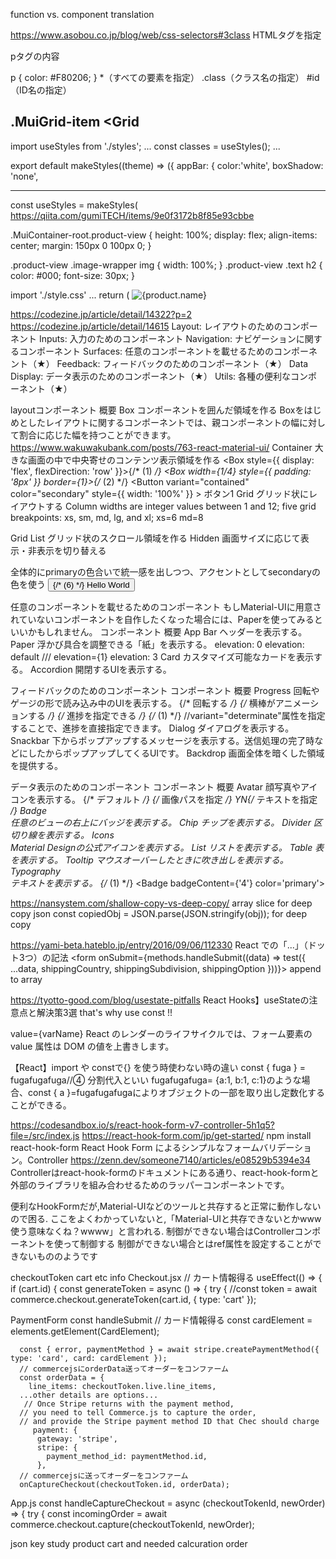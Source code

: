 function vs. component translation

https://www.asobou.co.jp/blog/web/css-selectors#3class
HTMLタグを指定
<p>pタグの内容</p>
p {
    color: #F80206;
}
*（すべての要素を指定）
.class（クラス名の指定）
#id（ID名の指定）

.MuiGrid-item
 <Grid
----------------------

import useStyles from './styles';
...
const classes = useStyles();
...
 <AppBar position="fixed" className={classes.appBar} color="inherit">

export default makeStyles((theme) => ({
  appBar: {
    color:'white',
    boxShadow: 'none',

-----------------------


const useStyles = makeStyles(
    https://qiita.com/gumiTECH/items/9e0f3172b8f85e93cbbe



.MuiContainer-root.product-view {
    height: 100%;
    display: flex;
    align-items: center;
    margin: 150px 0 100px 0;
  }
  
  .product-view .image-wrapper img {
    width: 100%;
  }
  .product-view .text h2 {
    color: #000;
    font-size: 30px;
  }

import './style.css'
<Container className="product-view">
...
    return (
        <Container className="product-view">
          <Grid container>
            <Grid item xs={12} md={6} className="image-wrapper">
              <img src={product.src} alt={product.name}
              />
            </Grid>
            <Grid item xs={12} md={5} className="text">
    

https://codezine.jp/article/detail/14322?p=2
https://codezine.jp/article/detail/14615
Layout: レイアウトのためのコンポーネント
Inputs: 入力のためのコンポーネント
Navigation: ナビゲーションに関するコンポーネント
Surfaces: 任意のコンポーネントを載せるためのコンポーネント（★）
Feedback: フィードバックのためのコンポーネント（★）
Data Display: データ表示のためのコンポーネント（★）
Utils: 各種の便利なコンポーネント（★）

layoutコンポーネント	概要
Box	コンポーネントを囲んだ領域を作る Boxをはじめとしたレイアウトに関するコンポーネントでは、親コンポーネントの幅に対して割合に応じた幅を持つことができます。
https://www.wakuwakubank.com/posts/763-react-material-ui/
Container	大きな画面の中で中央寄せのコンテンツ表示領域を作る
<Container>
        <Box style={{ display: 'flex', flexDirection: 'row' }}>{/* (1) */}
          <Box width={1/4} style={{ padding: '8px' }} border={1}>{/* (2) */}
            <Button
              variant="contained"
              color="secondary"
              style={{ width: '100%' }}
            >
              ボタン1
            </Button>
          </Box> 
Grid	グリッド状にレイアウトする Column widths are integer values between 1 and 12; five grid breakpoints: xs, sm, md, lg, and xl; 
  <Grid item xs={6} md={8}>
    <Item>xs=6 md=8</Item>
  </Grid>

Grid List	グリッド状のスクロール領域を作る
Hidden	画面サイズに応じて表示・非表示を切り替える

全体的にprimaryの色合いで統一感を出しつつ、アクセントとしてsecondaryの色を使う
        <Button variant="contained" color="secondary">{/* (6) */}
          Hello World
        </Button>



任意のコンポーネントを載せるためのコンポーネント
もしMaterial-UIに用意されていないコンポーネントを自作したくなった場合には、Paperを使ってみるといいかもしれません。
コンポーネント	概要
App Bar	ヘッダーを表示する。
Paper	浮かび具合を調整できる「紙」を表示する。
<Paper elevation={0}>elevation: 0</Paper>
<Paper>elevation: default</Paper> /// elevation={1}
<Paper elevation={3}>elevation: 3</Paper>
Card	カスタマイズ可能なカードを表示する。
Accordion	開閉するUIを表示する。

フィードバックのためのコンポーネント
コンポーネント	概要
Progress	回転やゲージの形で読み込み中のUIを表示する。
{/* 回転する */}
<CircularProgress />
{/* 横棒がアニメーションする */}
<LinearProgress />
{/* 進捗を指定できる */}
<LinearProgress variant="determinate" value={60} />{/* (1) */} //variant="determinate"属性を指定することで、進捗を直接指定できます。
Dialog	ダイアログを表示する。
Snackbar	下からポップアップするメッセージを表示する。送信処理の完了時などにしたからポップアップしてくるUIです。
Backdrop	画面全体を暗くした領域を提供する。


データ表示のためのコンポーネント
コンポーネント	概要
Avatar 	顔写真やアイコンを表示する。
<Avatar />{/* デフォルト */}
<Avatar src="/nkzn.png" />{/* 画像パスを指定 */}
<Avatar>YN</Avatar>{/* テキストを指定 */}
Badge	
任意のビューの右上にバッジを表示する。
Chip	チップを表示する。
Divider	区切り線を表示する。
Icons	
Material Designの公式アイコンを表示する。
List	リストを表示する。
Table	表を表示する。
Tooltip	マウスオーバーしたときに吹き出しを表示する。
Typography	
テキストを表示する。
<Tooltip title="新着メッセージが4件あります" arrow>{/* (1) */}
  <Badge badgeContent={'4'} color='primary'>
    <Avatar src="/nkzn.png" />
  </Badge>
</Tooltip>



https://nansystem.com/shallow-copy-vs-deep-copy/
array slice for deep copy
json const copiedObj = JSON.parse(JSON.stringify(obj)); for deep copy


https://yami-beta.hateblo.jp/entry/2016/09/06/112330
React での「...」（ドット3つ）の記法
        <form onSubmit={methods.handleSubmit((data) => test({ ...data, shippingCountry, shippingSubdivision, shippingOption }))}>
append to array

https://tyotto-good.com/blog/usestate-pitfalls
React Hooks】useStateの注意点と解決策3選
that's why use const !!

value={varName}
React のレンダーのライフサイクルでは、フォーム要素の value 属性は DOM の値を上書きします。


【React】import や constで{} を使う時使わない時の違い
const { fuga } = fugafugafuga//④
分割代入といい fugafugafuga= {a:1, b:1, c:1}のような場合、const { a }=fugafugafugaによりオブジェクトの一部を取り出し定数化することができる。

https://codesandbox.io/s/react-hook-form-v7-controller-5h1q5?file=/src/index.js
https://react-hook-form.com/jp/get-started/
npm install react-hook-form
React Hook Form によるシンプルなフォームバリデーション。Controller
https://zenn.dev/someone7140/articles/e08529b5394e34
Controllerはreact-hook-formのドキュメントにある通り、react-hook-formと外部のライブラリを組み合わせるためのラッパーコンポーネントです。

便利なHookFormだが,Material-UIなどのツールと共存すると正常に動作しないので困る.
ここをよくわかっていないと,「Material-UIと共存できないとかwww 使う意味なくね？wwww」と言われる.
制御ができない場合はControllerコンポーネントを使って制御する
制御ができない場合とはref属性を設定することができないもののようです



checkoutToken cart etc info
Checkout.jsx
  // カート情報得る
  useEffect(() => {
    if (cart.id) {
      const generateToken = async () => {
        try {
          //const token = await commerce.checkout.generateToken(cart.id, { type: 'cart' });

PaymentForm
  const handleSubmit
      // カード情報得る
      const cardElement = elements.getElement(CardElement);

      const { error, paymentMethod } = await stripe.createPaymentMethod({ type: 'card', card: cardElement });
      // commercejsにorderData送ってオーダーをコンファーム
      const orderData = {
        line_items: checkoutToken.live.line_items,
      ...other details are options...
       // Once Stripe returns with the payment method, 
      // you need to tell Commerce.js to capture the order, 
      // and provide the Stripe payment method ID that Chec should charge
         payment: {
          gateway: 'stripe',
          stripe: {
            payment_method_id: paymentMethod.id,
          },
      // commercejsに送ってオーダーをコンファーム
      onCaptureCheckout(checkoutToken.id, orderData);

App.js
      const handleCaptureCheckout = async (checkoutTokenId, newOrder) => {
       try {
          const incomingOrder = await commerce.checkout.capture(checkoutTokenId, newOrder);


json key study
product
cart and needed calcuration
order